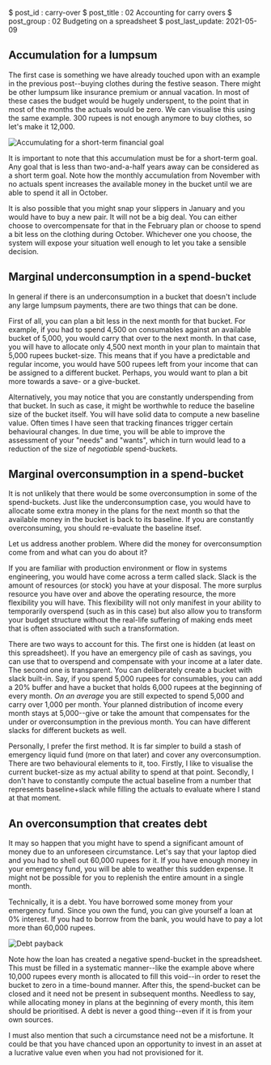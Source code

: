 $ post_id : carry-over
$ post_title : 02 Accounting for carry overs
$ post_group : 02 Budgeting on a spreadsheet
$ post_last_update: 2021-05-09

## Accumulation for a lumpsum

The first case is something we have already touched upon with an example in the previous post--buying clothes during the festive season. There might be other lumpsum like insurance premium or annual vacation. In most of these cases the budget would be hugely underspent, to the point that in most of the months the actuals would be zero. We can visualise this using the same example. 300 rupees is not enough anymore to buy clothes, so let's make it 12,000.

![Accumulating for a short-term financial goal](Carry-over-accumulation.jpg)

It is important to note that this accumulation must be for a short-term goal. Any goal that is less than two-and-a-half years away can be considered as a short term goal. Note how the monthly accumulation from November with no actuals spent increases the available money in the bucket until we are able to spend it all in October.

It is also possible that you might snap your slippers in January and you would have to buy a new pair. It will not be a big deal. You can either choose to overcompensate for that in the February plan or choose to spend a bit less on the clothing during October. Whichever one you choose, the system will expose your situation well enough to let you take a sensible decision.

## Marginal underconsumption in a spend-bucket

In general if there is an underconsumption in a bucket that doesn't include any large lumpsum payments, there are two things that can be done.

First of all, you can plan a bit less in the next month for that bucket. For example, if you had to spend 4,500 on consumables against an available bucket of 5,000, you would carry that over to the next month. In that case, you will have to allocate only 4,500 next month in your plan to maintain that 5,000 rupees bucket-size. This means that if you have a predictable and regular income, you would have 500 rupees left from your income that can be assigned to a different bucket. Perhaps, you would want to plan a bit more towards a save- or a give-bucket.

Alternatively, you may notice that you are constantly underspending from that bucket. In such as case, it might be worthwhle to reduce the baseline size of the bucket itself. You will have solid data to compute a new baseline value. Often times I have seen that tracking finances trigger certain behavioural changes. In due time, you will be able to improve the assessment of your "needs" and "wants", which in turn would lead to a reduction of the size of *negotiable* spend-buckets.

## Marginal overconsumption in a spend-bucket

It is not unlikely that there would be some overconsumption in some of the spend-buckets. Just like the underconsumption case, you would have to allocate some extra money in the plans for the next month so that the available money in the bucket is back to its baseline. If you are constantly overconsuming, you should re-evaluate the baseline itsef.

Let us address another problem. Where did the money for overconsumption come from and what can you do about it?

If you are familiar with production environment or flow in systems engineering, you would have come across a term called slack. Slack is the amount of resources (or stock) you have at your disposal. The more surplus resource you have over and above the operating resource, the more flexibility you will have. This flexibility will not only manifest in your ability to temporarily overspend (such as in this case) but also allow you to transform your budget structure without the real-life suffering of making ends meet that is often associated with such a transformation.

There are two ways to account for this. The first one is hidden (at least on this spreadsheet). If you have an emergency pile of cash as savings, you can use that to overspend and compensate with your income at a later date. The second one is transparent. You can deliberately create a bucket with slack built-in. Say, if you spend 5,000 rupees for consumables, you can add a 20% buffer and have a bucket that holds 6,000 rupees at the beginning of every month. *On an average* you are still expected to spend 5,000 and carry over 1,000 per month. Your planned distribution of income every month stays at 5,000--give or take the amount that compensates for the under or overconsumption in the previous month. You can have different slacks for different buckets as well.

Personally, I prefer the first method. It is far simpler to build a stash of emergency liquid fund (more on that later) and cover any overconsumption. There are two behavioural elements to it, too. Firstly, I like to visualise the current bucket-size as my actual ability to spend at that point. Secondly, I don't have to constantly compute the actual baseline from a number that represents baseline+slack while filling the actuals to evaluate where I stand at that moment.

## An overconsumption that creates debt

It may so happen that you might have to spend a significant amount of money due to an unforeseen circumstance. Let's say that your laptop died and you had to shell out 60,000 rupees for it. If you have enough money in your emergency fund, you will be able to weather this sudden expense. It might not be possible for you to replenish the entire amount in a single month.

Technically, it is a debt. You have borrowed some money from your emergency fund. Since you own the fund, you can give yourself a loan at 0% interest. If you had to borrow from the bank, you would have to pay a lot more than 60,000 rupees.

![Debt payback](Carry-over-loan.jpg)

Note how the loan has created a negative spend-bucket in the spreadsheet. This must be filled in a systematic manner--like the example above where 10,000 rupees every month is allocated to fill this void--in order to reset the bucket to zero in a time-bound manner. After this, the spend-bucket can be closed and it need not be present in subsequent months. Needless to say, while allocating money in plans at the beginning of every month, this item should be prioritised. A debt is never a good thing--even if it is from your own sources.

I must also mention that such a circumstance need not be a misfortune. It could be that you have chanced upon an opportunity to invest in an asset at a lucrative value even when you had not provisioned for it.
